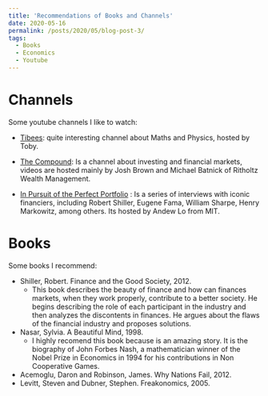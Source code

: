 ```yaml
---
title: 'Recommendations of Books and Channels'
date: 2020-05-16
permalink: /posts/2020/05/blog-post-3/
tags:
  - Books
  - Economics
  - Youtube
---
```








Channels
=============
Some youtube channels I like to watch:
* [Tibees](https://www.youtube.com/user/tibees): quite interesting channel about Maths and Physics, hosted by Toby.

* [The Compound](https://www.youtube.com/channel/UCBRpqrzuuqE8TZcWw75JSdw): Is a channel about investing and financial markets, videos are
hosted mainly by Josh Brown and Michael Batnick of Ritholtz Wealth Management.
* [In Pursuit of the Perfect Portfolio](https://www.youtube.com/watch?v=3uJbHREmUs4&list=PLo6vaVhDK1cPdWo23OMaQzBaJK7uSsIDE) : Is a series of
interviews with iconic financiers, including Robert Shiller, Eugene Fama, William Sharpe, Henry Markowitz, among others. Its hosted by Andew Lo from MIT.

Books
=======
Some books I recommend:
* Shiller, Robert. Finance and the Good Society, 2012.
  - This book describes the beauty of finance and how can finances markets, when they work properly, contribute to a better society.
  He begins describing the role of each participant in the industry and then analyzes the discontents in finances. He argues about the flaws of the financial industry and proposes solutions.
* Nasar, Sylvia. A Beautiful Mind, 1998.
  -  I highly recomend this book because is an amazing story. It is the biography of John Forbes Nash, a mathematician winner of the Nobel Prize in Economics in 1994 for his contributions in Non Cooperative Games.
* Acemoglu, Daron and Robinson, James. Why Nations Fail, 2012.
* Levitt, Steven and Dubner, Stephen. Freakonomics, 2005.


